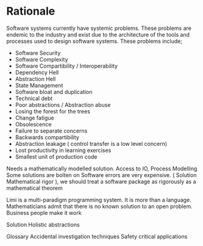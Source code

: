 # Rationale

Software systems currently have systemic problems. These problems are endemic to the industry and exist due to the architecture of the tools and processes used to design software systems.
These problems include; 

- Software Security
- Software Complexity
- Software Compartibility / Interoperability
- Dependency Hell
- Abstraction Hell
- State Management
- Software bloat and duplication
- Technical debt
- Poor abstractions / Abstraction abuse
- Losing the forest for the trees
- Change fatigue
- Obsolescence
- Failure to separate concerns
- Backwards compartibility
- Abstraction leakage ( control transfer is a low level concern)
- Lost productivity in learning exercises
- Smallest unit of production code

Needs a mathematically modelled solution. Access to IO, Process Modelling
Some solutions are bolten on
Software errors are very expensive. ( Solution Mathematical rigor ), we should treat  a software package as rigorously as a mathematical theorem

Limi is a multi-paradigm programming system. It is more than a language. 
Mathematicians admit that there is no known solution to an open problem. Business people make it work

Solution
Holistic abstractions

Glossary
Accidental investigation techniques
Safety critical applications
